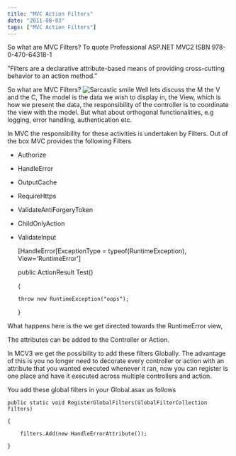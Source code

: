 ```yaml
---
title: "MVC Action Filters"
date: "2011-08-03"
tags: ["MVC Action Filters"]
---
```


So what are MVC Filters? To quote Professional ASP.NET MVC2 ISBN 978-0-470-64318-1   
  
”Filters are a declarative attribute-based means of providing cross-cutting behavior to an action method.”

So what are MVC Filters? ![Sarcastic smile](/blog/image.axd?picture=wlEmoticon-sarcasticsmile.png) Well lets discuss the M the V and the C, The model is the data we wish to display in, the View, which is how we present the data, the responsibility of the controller is to coordinate the view with the model. But what about orthogonal functionalities, e.g logging, error handling, authentication etc.

In MVC the responsibility for these activities is undertaken by Filters. Out of the box MVC provides the following Filters

  * Authorize 
  * HandleError 
  * OutputCache 
  * RequireHttps
  * ValidateAntiForgeryToken
  * ChildOnlyAction
  * ValidateInput

    [HandleError[ExceptionType = typeof(RuntimeException), View='RuntimeError']

    public ActionResult Test()

    {

        throw new RuntimeException("oops");

    }

What happens here is the we get directed towards the RuntimeError view,

The attributes can be added to the Controller or Action.

In MCV3 we get the possibility to add these filters Globally. The advantage of this is you no longer need to decorate every controller or action with an attribute that you wanted executed whenever it ran, now you can register is one place and have it executed across multiple controllers and action. 

You add these global filters in your Global.asax as follows

    public static void RegisterGlobalFilters(GlobalFilterCollection filters) 

    { 

        filters.Add(new HandleErrorAttribute());         

    }
